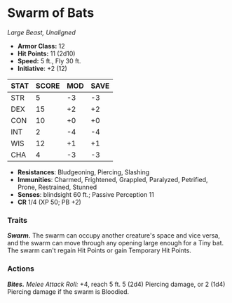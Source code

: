 # Swarm of Bats

*Large Beast, Unaligned*

- **Armor Class:** 12
- **Hit Points:** 11 (2d10)
- **Speed:** 5 ft., Fly 30 ft.
- **Initiative**: +2 (12)

|STAT|SCORE|MOD|SAVE|
| --- | --- | --- | ---- |
| STR | 5 | -3 | -3 |
| DEX | 15 | +2 | +2 |
| CON | 10 | +0 | +0 |
| INT | 2 | -4 | -4 |
| WIS | 12 | +1 | +1 |
| CHA | 4 | -3 | -3 |

- **Resistances**: Bludgeoning, Piercing, Slashing
- **Immunities**: Charmed, Frightened, Grappled, Paralyzed, Petrified, Prone, Restrained, Stunned
- **Senses**: blindsight 60 ft.; Passive Perception 11
- **CR** 1/4 (XP 50; PB +2)

### Traits

***Swarm.*** The swarm can occupy another creature's space and vice versa, and the swarm can move through any opening large enough for a Tiny bat. The swarm can't regain Hit Points or gain Temporary Hit Points.


### Actions

***Bites.*** *Melee Attack Roll:* +4, reach 5 ft. 5 (2d4) Piercing damage, or 2 (1d4) Piercing damage if the swarm is Bloodied.
